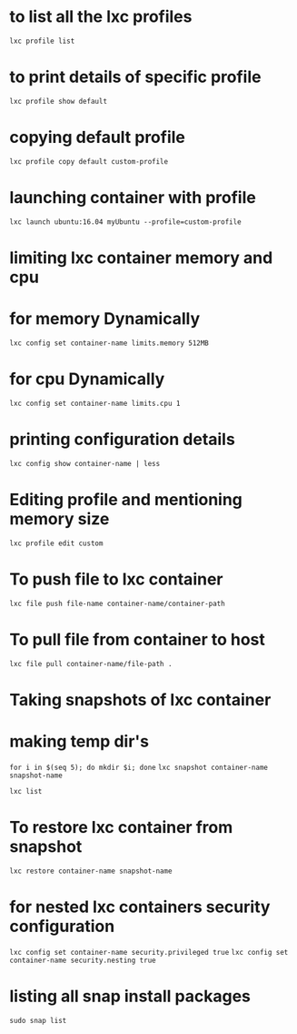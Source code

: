 # to list all the lxc profiles
`lxc profile list`

# to print details of specific profile
`lxc profile show default`

# copying default profile
`lxc profile copy default custom-profile`

# launching container with profile
`lxc launch ubuntu:16.04 myUbuntu --profile=custom-profile`

# limiting lxc container memory and cpu
# for memory Dynamically
`lxc config set container-name limits.memory 512MB`

# for cpu Dynamically
`lxc config set container-name limits.cpu 1`

# printing configuration details
`lxc config show container-name | less`

# Editing profile and mentioning memory size
`lxc profile edit custom`

# To push file to lxc container
`lxc file push file-name container-name/container-path`

# To pull file from container to host
`lxc file pull container-name/file-path .`

# Taking snapshots of lxc container
# making temp dir's
`for i in $(seq 5); do mkdir $i; done`
`lxc snapshot container-name snapshot-name`

`lxc list`

# To restore lxc container from snapshot
`lxc restore container-name snapshot-name`

# for nested lxc containers security configuration
`lxc config set container-name security.privileged true`
`lxc config set container-name security.nesting true`

# listing all snap install packages
`sudo snap list`